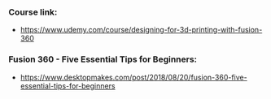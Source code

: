 ### Course link:

- https://www.udemy.com/course/designing-for-3d-printing-with-fusion-360

### Fusion 360 - Five Essential Tips for Beginners:

- https://www.desktopmakes.com/post/2018/08/20/fusion-360-five-essential-tips-for-beginners
